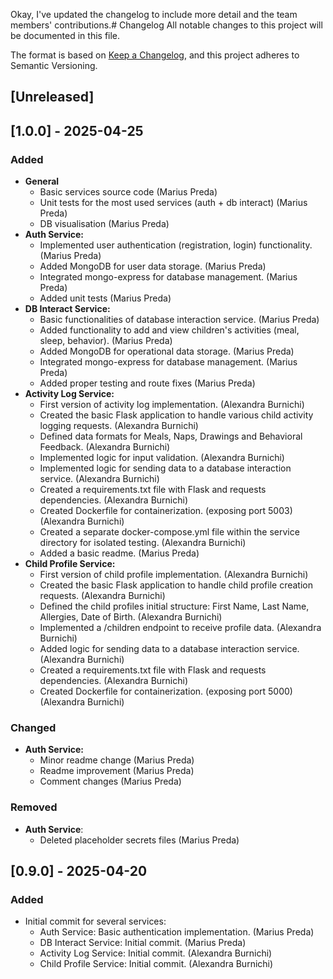 Okay, I've updated the changelog to include more detail and the team members' contributions.# Changelog
All notable changes to this project will be documented in this file.

The format is based on [Keep a Changelog](https://keepachangelog.com/en/1.0.0/),
and this project adheres to Semantic Versioning.

## [Unreleased]

## [1.0.0] - 2025-04-25
### Added
-   **General**
    -   Basic services source code (Marius Preda)
    -   Unit tests for the most used services (auth + db interact) (Marius Preda)
    -   DB visualisation (Marius Preda)
-   **Auth Service:**
    -   Implemented user authentication (registration, login) functionality. (Marius Preda)
    -   Added MongoDB for user data storage. (Marius Preda)
    -   Integrated mongo-express for database management. (Marius Preda)
    -   Added unit tests (Marius Preda)
-   **DB Interact Service:**
    -   Basic functionalities of database interaction service. (Marius Preda)
    -   Added functionality to add and view children's activities (meal, sleep, behavior). (Marius Preda)
    -   Added MongoDB for operational data storage. (Marius Preda)
    -   Integrated mongo-express for database management. (Marius Preda)
    -   Added proper testing and route fixes (Marius Preda)
-   **Activity Log Service:**
    -   First version of activity log implementation. (Alexandra Burnichi)
    -   Created the basic Flask application to handle various child activity logging requests. (Alexandra Burnichi)
    -   Defined data formats for Meals, Naps, Drawings and Behavioral Feedback. (Alexandra Burnichi)
    -   Implemented logic for input validation. (Alexandra Burnichi)
    -   Implemented logic for sending data to a database interaction service. (Alexandra Burnichi)
    -   Created a requirements.txt file with Flask and requests dependencies. (Alexandra Burnichi)
    -   Created Dockerfile for containerization. (exposing port 5003) (Alexandra Burnichi)
    -   Created a separate docker-compose.yml file within the service directory for isolated testing. (Alexandra Burnichi)
    -   Added a basic readme. (Marius Preda) 
-   **Child Profile Service:**
    -   First version of child profile implementation. (Alexandra Burnichi)
    -   Created the basic Flask application to handle child profile creation requests. (Alexandra Burnichi)
    -   Defined the child profiles initial structure: First Name, Last Name, Allergies, Date of Birth. (Alexandra Burnichi)
    -   Implemented a /children endpoint to receive profile data. (Alexandra Burnichi)
    -   Added logic for sending data to a database interaction service. (Alexandra Burnichi)
    -   Created a requirements.txt file with Flask and requests dependencies. (Alexandra Burnichi)
    -   Created Dockerfile for containerization. (exposing port 5000) (Alexandra Burnichi)

### Changed
-   **Auth Service:**
    -   Minor readme change (Marius Preda)
    -   Readme improvement (Marius Preda)
    -   Comment changes (Marius Preda)

### Removed
-   **Auth Service**:
    -   Deleted placeholder secrets files (Marius Preda)

## [0.9.0] - 2025-04-20
### Added
-   Initial commit for several services:
    -   Auth Service: Basic authentication implementation. (Marius Preda)
    -   DB Interact Service: Initial commit. (Marius Preda)
    -   Activity Log Service: Initial commit. (Alexandra Burnichi)
    -   Child Profile Service: Initial commit. (Alexandra Burnichi)
